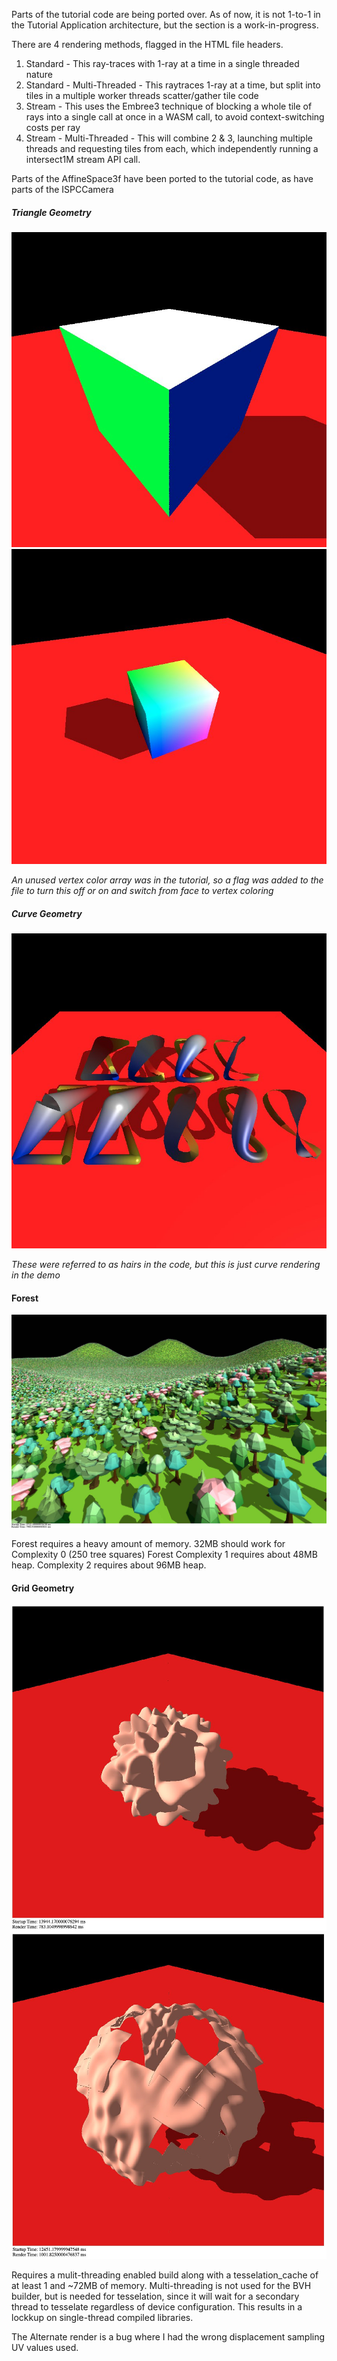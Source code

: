 
Parts of the tutorial code are being ported over. As of now, it is not 1-to-1 in the Tutorial Application architecture, but the section is a work-in-progress.

There are 4 rendering methods, flagged in the HTML file headers.
1. Standard - This ray-traces with 1-ray at a time in a single threaded nature
2. Standard - Multi-Threaded - This raytraces 1-ray at a time, but split into tiles in a multiple worker threads scatter/gather tile code
3. Stream - This uses the Embree3 technique of blocking a whole tile of rays into a single call at once in a WASM call, to avoid context-switching costs per ray
4. Stream - Multi-Threaded - This will combine 2 & 3, launching multiple threads and requesting tiles from each, which independently running a intersect1M stream API call.


Parts of the AffineSpace3f have been ported to the tutorial code, as have parts of the ISPCCamera

##### Triangle Geometry
![Triangle Geometry - Normal ](doc/tutorial-triangle-geometry.jpg)
![Triangle Geometry - Interpolated](doc/tutorial-triangle-geometry-interp.jpg)

*An unused vertex color array was in the tutorial, so a flag was added to the file to turn this off or on and switch from face to vertex coloring* 

##### Curve Geometry
![Curve Geometry - Interpolated](doc/tutorial-curved-geometry.jpg)

*These were referred to as hairs in the code, but this is just curve rendering in the demo* 


#### Forest
![Forest](doc/tutorial-forest-750.jpg)

Forest requires a heavy amount of memory.
32MB should work for Complexity 0 (250 tree squares)
Forest Complexity 1 requires about 48MB heap. Complexity 2 requires about 96MB heap.


#### Grid Geometry
![Grid Geometry](doc/tutorial-grid-geometry.jpg)
![Grid Geometry - alternate](doc/tutorial-grid-geometry-alt.jpg)

Requires a mulit-threading enabled build along with a tesselation_cache of at least 1 and ~72MB of memory.
Multi-threading is not used for the BVH builder, but is needed for tesselation, since it will wait for a secondary thread to tesselate regardless of device configuration. This results in a lockkup on single-thread compiled libraries.

The Alternate render is a bug where I had the wrong displacement sampling UV values used. 
